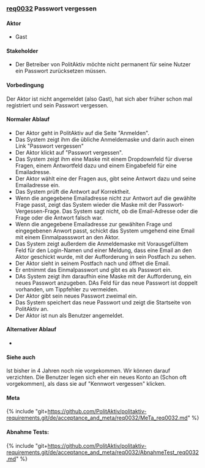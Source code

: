 ### [req0032](https://github.com/PolitAktiv/politaktiv-requirements/tree/master/de/requirements/req0032.md) Passwort vergessen

#### Aktor
 * Gast

#### Stakeholder
 * Der Betreiber von PolitAktiv möchte nicht permanent für seine Nutzer ein Passwort zurücksetzen müssen.

#### Vorbedingung
Der Aktor ist nicht angemeldet (also Gast), hat sich aber früher schon mal registriert und sein Passwort vergessen.

#### Normaler Ablauf
 * Der Aktor geht in PolitAktiv auf die Seite "Anmelden".
 * Das System zeigt ihm die übliche Anmeldemaske und darin auch einen Link "Passwort vergessen"
 * Der Aktor klickt auf "Passwort vergessen".
 * Das System zeigt ihm eine Maske mit einem Dropdownfeld für diverse Fragen, einem Antwortfeld dazu und einem Eingabefeld für eine Emailadresse.
 * Der Aktor wählt eine der Fragen aus, gibt seine Antwort dazu und seine Emailadresse ein.
 * Das System prüft die Antwort auf Korrektheit.
 * Wenn die angegebene Emailadresse nicht zur Antwort auf die gewählte Frage passt, zeigt das System wieder die Maske mit der Passwort-Vergessen-Frage. Das System sagt nicht, ob die Email-Adresse oder die Frage oder die Antwort falsch war.
 * Wenn die angegebene Emailadresse zur gewählten Frage und eingegebenen Anwort passt, schickt das System umgehend eine Email mit einem Einmalpassswort an den Aktor.
 * Das System zeigt außerdem die Anmeldemaske mit Vorausgefülltem Feld für den Login-Namen und einer Meldung, dass eine Email an den Aktor geschickt wurde, mit der Aufforderung in sein Postfach zu sehen.
 * Der Aktor sieht in seinem Postfach nach und öffnet die Email.
 * Er entnimmt das Einmalpasswort und gibt es als Passwort ein.
 * DAs System zeigt ihm daraufhin eine Maske mit der Aufforderung, ein neues Passwort anzugeben. DAs Feld für das neue Passwort ist doppelt vorhanden, um Tippfehler zu vermeiden.
 * Der Aktor gibt sein neues Passwort zweimal ein.
 * Das System speichert das neue Passwort und zeigt die Startseite von PolitAktiv an.
 * Der Aktor ist nun als Benutzer angemeldet.

#### Alternativer Ablauf
 * 

#### Siehe auch
Ist bisher in 4 Jahren noch nie vorgekommen. Wir können darauf verzichten. Die Benutzer legen sich eher ein neues Konto an (Schon oft vorgekommen), als dass sie auf "Kennwort vergessen" klicken.

#### Meta
{% include "git+https://github.com/PolitAktiv/politaktiv-requirements.git/de/acceptance_and_meta/req0032/MeTa_req0032.md" %} 

#### Abnahme Tests:
{% include "git+https://github.com/PolitAktiv/politaktiv-requirements.git/de/acceptance_and_meta/req0032/AbnahmeTest_req0032.md" %} 